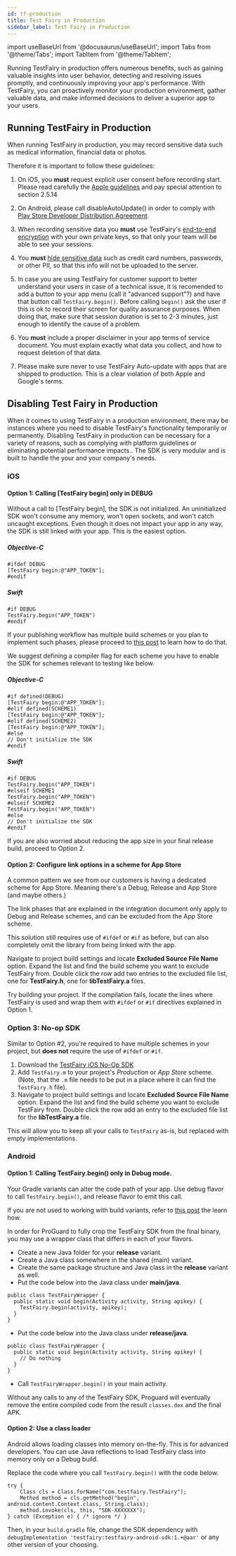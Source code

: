 ```yaml
---
id: tf-production
title: Test Fairy in Production
sidebar_label: Test Fairy in Production
---
```


import useBaseUrl from '@docusaurus/useBaseUrl';
import Tabs from '@theme/Tabs';
import TabItem from '@theme/TabItem';

Running TestFairy in production offers numerous benefits, such as gaining valuable insights into user behavior, detecting and resolving issues promptly, and continuously improving your app's performance. With TestFairy, you can proactively monitor your production environment, gather valuable data, and make informed decisions to deliver a superior app to your users.

## Running TestFairy in Production

When running TestFairy in production, you may record sensitive data such as medical information, financial data or photos.

Therefore it is important to follow these guidelines:

1. On iOS, you **must** request explicit user consent before recording start.
   Please read carefully the [Apple guidelines](https://developer.apple.com/app-store/review/guidelines/) and pay special attention to section 2.5.14

1. On Android, please call disableAutoUpdate() in order to comply with [Play Store Developer Distribution Agreement](https://play.google.com/about/developer-distribution-agreement.html).

1. When recording sensitive data you **must** use TestFairy's [end-to-end encryption](/test-fairy/security/data-encryption) with your own private keys, so that only your team will be able to see your sessions.

1. You **must** [hide sensitive data](test-fairy/security/hiding-data) such as credit card numbers, passwords, or other PII, so that this info will not be uploaded to the server.

1. In case you are using TestFairy for customer support to better understand your users in case of a technical issue,
   it is recomended to add a button to your app menu (call it "advanced support"?) and have that button call `TestFairy.begin()`.
   Before calling `begin()` ask the user if this is ok to record their screen for quality assurance purposes.
   When doing that, make sure that session duration is set to 2-3 minutes, just enough to identify the cause of a problem.

1. You **must** include a proper disclaimer in your app terms of service document.
   You must explain exactly what data you collect, and how to request deletion of that data.

1. Please make sure never to use TestFairy Auto-update with apps that are shipped to production. This is a clear violation of both Apple and Google's terms.

## Disabling Test Fairy in Production

When it comes to using TestFairy in a production environment, there may be instances where you need to disable TestFairy's functionality temporarily or permanently. Disabling TestFairy in production can be necessary for a variety of reasons, such as complying with platform guidelines or eliminating potential performance impacts.. The SDK is very modular and is built to handle the your and your company's needs.

### iOS

#### Option 1: Calling [TestFairy begin] only in DEBUG

Without a call to [TestFairy begin], the SDK is not initialized. An uninitialized SDK won't consume any memory, won't open sockets, and won't catch uncaught exceptions. Even though it does not impact your app in any way, the SDK is still linked with your app. This is the easiest option.

##### Objective-C

```
#ifdef DEBUG
[TestFairy begin:@"APP_TOKEN"];
#endif
```

##### Swift

```
#if DEBUG
TestFairy.begin("APP_TOKEN")
#endif
```

If your publishing workflow has multiple build schemes or you plan to implement such phases, please proceed to [this post](https://blog.testfairy.com/ios-build-schemes-explained/) to learn how to do that.

We suggest defining a compiler flag for each scheme you have to enable the SDK for schemes relevant to testing like below.

##### Objective-C

```
#if defined(DEBUG)
[TestFairy begin:@"APP_TOKEN"];
#elif defined(SCHEME1)
[TestFairy begin:@"APP_TOKEN"];
#elif defined(SCHEME2)
[TestFairy begin:@"APP_TOKEN"];
#else
// Don't initialize the SDK
#endif
```

##### Swift

```
#if DEBUG
TestFairy.begin("APP_TOKEN")
#elseif SCHEME1
TestFairy.begin("APP_TOKEN")
#elseif SCHEME2
TestFairy.begin("APP_TOKEN")
#else
// Don't initialize the SDK
#endif
```

If you are also worried about reducing the app size in your final release build, proceed to Option 2.

#### Option 2: Configure link options in a scheme for App Store

A common pattern we see from our customers is having a dedicated scheme for App Store. Meaning there's a Debug, Release and App Store (and maybe others.)

The link phases that are explained in the integration document only apply to Debug and Release schemes, and can be excluded from the App Store scheme.

This solution still requires use of `#ifdef` or `#if` as before, but can also completely omit the library from being linked with the app.

Navigate to project build settings and locate **Excluded Source File Name** option. Expand the list and find the build scheme you want to exclude TestFairy from. Double click the row add two entries to the excluded file list, one for **TestFairy.h**, one for **libTestFairy.a** files.

Try building your project. If the compilation fails, locate the lines where TestFairy is used and wrap them with `#ifdef` or `#if` directives explained in Option 1.

<a name="ios-noop"></a>

### Option 3: No-op SDK

Similar to Option #2, you're required to have multiple schemes in your project, but **does not** require the use of `#ifdef` or `#if`.

1. Download the [TestFairy iOS No-Op SDK](https://github.com/testfairy/testfairy-ios-sdk-noop)
2. Add `TestFairy.m` to your project's _Production_ or _App Store_ scheme. (Note, that the `.m` file needs to be put in a place where it can find the `TestFairy.h` file).
3. Navigate to project build settings and locate **Excluded Source File Name** option. Expand the list and find the build scheme you want to exclude TestFairy from. Double click the row add an entry to the excluded file list for the **libTestFairy.a** file.

This will allow you to keep all your calls to `TestFairy` as-is, but replaced with empty implementations.

### Android

#### Option 1: Calling TestFairy.begin() only in Debug mode.

Your Gradle variants can alter the code path of your app. Use debug flavor to call `TestFairy.begin()`, and release flavor to emit this call.

If you are not used to working with build variants, refer to [this post](https://blog.testfairy.com/create-a-custom-build-in-android/) the learn how.

In order for ProGuard to fully crop the TestFairy SDK from the final binary, you may use a wrapper class that differs in each of your flavors.

- Create a new Java folder for your **release** variant.
- Create a Java class somewhere in the shared (main) variant.
- Create the same package structure and Java class in the **release** variant as well.
- Put the code below into the Java class under **main/java**.

```
public class TestFairyWrapper {
  public static void begin(Activity activity, String apikey) {
    TestFairy.begin(activity, apikey);
  }
}
```

- Put the code below into the Java class under **release/java**.

```
public class TestFairyWrapper {
  public static void begin(Activity activity, String apikey) {
    // Do nothing
  }
}
```

- Call `TestFairyWrapper.begin()` in your main activity.

Without any calls to any of the TestFairy SDK, Proguard will eventually remove the entire compiled code from the result `classes.dex` and the final APK.

#### Option 2: Use a class loader

Android allows loading classes into memory on-the-fly. This is for advanced developers. You can use Java reflections to load TestFairy class into memory only on a Debug build.

Replace the code where you call `TestFairy.begin()` with the code below.

```
try {
    Class cls = Class.forName("com.testfairy.TestFairy");
    Method method = cls.getMethod("begin", android.content.Context.class, String.class);
    method.invoke(cls, this, "SDK-XXXXXXX");
} catch (Exception e) { /* ignore */ }
```

Then, in your `build.gradle` file, change the SDK dependency with `debugImplementation 'testfairy:testfairy-android-sdk:1.+@aar'` or any other version of your choosing.
